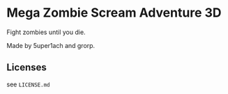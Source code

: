 # Mega Zombie Scream Adventure 3D

Fight zombies until you die.

Made by 5uper1ach and grorp.

## Licenses

see `LICENSE.md`
